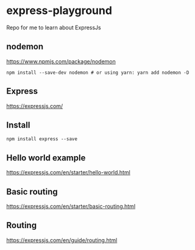 # express-playground

Repo for me to learn about ExpressJs

## nodemon

<https://www.npmjs.com/package/nodemon>

`npm install --save-dev nodemon # or using yarn: yarn add nodemon -D`

## Express

<https://expressjs.com/>

## Install

`npm install express --save`

## Hello world example

<https://expressjs.com/en/starter/hello-world.html>

## Basic routing

<https://expressjs.com/en/starter/basic-routing.html>

## Routing

<https://expressjs.com/en/guide/routing.html>
